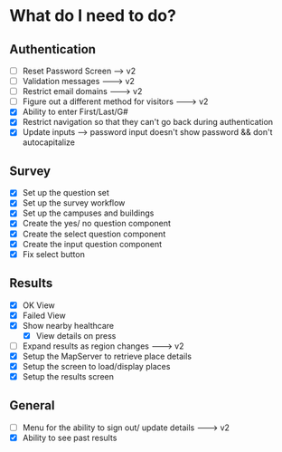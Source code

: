 # What do I need to do?

## Authentication
- [ ] Reset Password Screen --> v2
- [ ] Validation messages ---> v2
- [ ] Restrict email domains ---> v2
- [ ] Figure out a different method for visitors ---> v2
- [x] Ability to enter First/Last/G#
- [x] Restrict navigation so that they can't go back during authentication
- [x] Update inputs --> password input doesn't show password && don't autocapitalize

## Survey
- [x] Set up the question set
- [x] Set up the survey workflow
- [x] Set up the campuses and buildings
- [x] Create the yes/ no question component
- [x] Create the select question component
- [x] Create the input question component
- [x] Fix select button

## Results
- [x] OK View
- [x] Failed View
- [x] Show nearby healthcare
  - [x] View details on press
- [ ] Expand results as region changes ---> v2
- [x] Setup the MapServer to retrieve place details
- [x] Setup the screen to load/display places
- [x] Setup the results screen

## General
- [ ] Menu for the ability to sign out/ update details ---> v2
- [x] Ability to see past results
